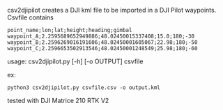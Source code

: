 csv2djipilot creates a DJI kml file to be imported in a DJI Pilot waypoints.
Csvfile contains
```
point_name;lon;lat;height;heading;gimbal
waypoint_A;2.2595689652949886;48.02450015337408;15.0;180;-30
waypoint_B;2.2596269016191606;48.02450001605067;22.98;180;-50
waypoint_C;2.2596653502913546;48.02450001248549;25.98;180;-60
```

usage: csv2djipilot.py [-h] [-o OUTPUT] csvfile

ex: 
````
python3 csv2djipilot.py csvfile.csv -o output.kml
````

tested with DJI Matrice 210 RTK V2
